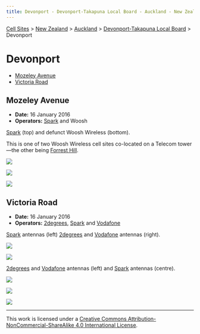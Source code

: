 ```yaml
---
title: Devonport - Devonport-Takapuna Local Board - Auckland - New Zealand - Cell Sites
---
```


[Cell Sites](../../../) > [New Zealand](../../) > [Auckland](../) > [Devonport-Takapuna Local Board](./) > Devonport

# Devonport

* [Mozeley Avenue](#mozeley-avenue)
* [Victoria Road](#victoria-road)

## Mozeley Avenue

* **Date:** 16 January 2016
* **Operators:** [Spark] and Woosh

[Spark] (top) and defunct Woosh Wireless (bottom).

This is one of two Woosh Wireless cell sites co-located on a Telecom tower—the other being [Forrest Hill](./#forrest-hill).

![](https://f001.backblazeb2.com/file/CellSites/NZ/AUK/Devonport-Takapuna/20160116-145929.jpg)

![](https://f001.backblazeb2.com/file/CellSites/NZ/AUK/Devonport-Takapuna/20160116-150113.jpg)

![](https://f001.backblazeb2.com/file/CellSites/NZ/AUK/Devonport-Takapuna/20160116-150421.jpg)

## Victoria Road

* **Date:** 16 January 2016
* **Operators:** [2degrees], [Spark] and [Vodafone]

[Spark] antennas (left) [2degrees] and [Vodafone] antennas (right).

![](https://f001.backblazeb2.com/file/CellSites/NZ/AUK/Devonport-Takapuna/20160116-132352.jpg)

![](https://f001.backblazeb2.com/file/CellSites/NZ/AUK/Devonport-Takapuna/20160116-132258.jpg)

[2degrees] and [Vodafone] antennas (left) and [Spark] antennas (centre).

![](https://f001.backblazeb2.com/file/CellSites/NZ/AUK/Devonport-Takapuna/20160116-140021.jpg)

![](https://f001.backblazeb2.com/file/CellSites/NZ/AUK/Devonport-Takapuna/20160116-132958.jpg)

![](https://f001.backblazeb2.com/file/CellSites/NZ/AUK/Devonport-Takapuna/20160116-132921.jpg)

---

This work is licensed under a [Creative Commons Attribution-NonCommercial-ShareAlike 4.0 International License](http://creativecommons.org/licenses/by-nc-sa/4.0/).

[2degrees]: https://en.wikipedia.org/wiki/2degrees
[Spark]: https://en.wikipedia.org/wiki/Spark_New_Zealand
[Vodafone]: https://en.wikipedia.org/wiki/Vodafone_New_Zealand

